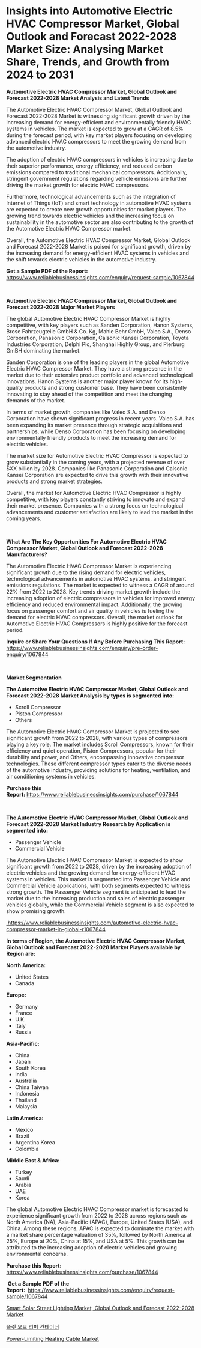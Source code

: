 <p><h1>Insights into Automotive Electric HVAC Compressor Market, Global Outlook and Forecast 2022-2028 Market Size: Analysing Market Share, Trends, and Growth from 2024 to 2031</h1></p><p><strong>Automotive Electric HVAC Compressor Market, Global Outlook and Forecast 2022-2028 Market Analysis and Latest Trends</strong></p>
<p><p>The Automotive Electric HVAC Compressor Market, Global Outlook and Forecast 2022-2028 Market is witnessing significant growth driven by the increasing demand for energy-efficient and environmentally friendly HVAC systems in vehicles. The market is expected to grow at a CAGR of 8.5% during the forecast period, with key market players focusing on developing advanced electric HVAC compressors to meet the growing demand from the automotive industry.</p><p>The adoption of electric HVAC compressors in vehicles is increasing due to their superior performance, energy efficiency, and reduced carbon emissions compared to traditional mechanical compressors. Additionally, stringent government regulations regarding vehicle emissions are further driving the market growth for electric HVAC compressors.</p><p>Furthermore, technological advancements such as the integration of Internet of Things (IoT) and smart technology in automotive HVAC systems are expected to create new growth opportunities for market players. The growing trend towards electric vehicles and the increasing focus on sustainability in the automotive sector are also contributing to the growth of the Automotive Electric HVAC Compressor market.</p><p>Overall, the Automotive Electric HVAC Compressor Market, Global Outlook and Forecast 2022-2028 Market is poised for significant growth, driven by the increasing demand for energy-efficient HVAC systems in vehicles and the shift towards electric vehicles in the automotive industry.</p></p>
<p><strong>Get a Sample PDF of the Report:&nbsp;</strong> <a href="https://www.reliablebusinessinsights.com/enquiry/request-sample/1067844">https://www.reliablebusinessinsights.com/enquiry/request-sample/1067844</a></p>
<p>&nbsp;</p>
<p><strong>Automotive Electric HVAC Compressor Market, Global Outlook and Forecast 2022-2028 Major Market Players</strong></p>
<p><p>The global Automotive Electric HVAC Compressor Market is highly competitive, with key players such as Sanden Corporation, Hanon Systems, Brose Fahrzeugteile GmbH & Co. Kg, Mahle Behr GmbH, Valeo S.A., Denso Corporation, Panasonic Corporation, Calsonic Kansei Corporation, Toyota Industries Corporation, Delphi Plc, Shanghai Highly Group, and Pierburg GmBH dominating the market. </p><p>Sanden Corporation is one of the leading players in the global Automotive Electric HVAC Compressor Market. They have a strong presence in the market due to their extensive product portfolio and advanced technological innovations. Hanon Systems is another major player known for its high-quality products and strong customer base. They have been consistently innovating to stay ahead of the competition and meet the changing demands of the market.</p><p>In terms of market growth, companies like Valeo S.A. and Denso Corporation have shown significant progress in recent years. Valeo S.A. has been expanding its market presence through strategic acquisitions and partnerships, while Denso Corporation has been focusing on developing environmentally friendly products to meet the increasing demand for electric vehicles.</p><p>The market size for Automotive Electric HVAC Compressor is expected to grow substantially in the coming years, with a projected revenue of over $XX billion by 2028. Companies like Panasonic Corporation and Calsonic Kansei Corporation are expected to drive this growth with their innovative products and strong market strategies. </p><p>Overall, the market for Automotive Electric HVAC Compressor is highly competitive, with key players constantly striving to innovate and expand their market presence. Companies with a strong focus on technological advancements and customer satisfaction are likely to lead the market in the coming years.</p></p>
<p>&nbsp;</p>
<p><strong>What Are The Key Opportunities For Automotive Electric HVAC Compressor Market, Global Outlook and Forecast 2022-2028 Manufacturers?</strong></p>
<p><p>The Automotive Electric HVAC Compressor Market is experiencing significant growth due to the rising demand for electric vehicles, technological advancements in automotive HVAC systems, and stringent emissions regulations. The market is expected to witness a CAGR of around 22% from 2022 to 2028. Key trends driving market growth include the increasing adoption of electric compressors in vehicles for improved energy efficiency and reduced environmental impact. Additionally, the growing focus on passenger comfort and air quality in vehicles is fueling the demand for electric HVAC compressors. Overall, the market outlook for Automotive Electric HVAC Compressors is highly positive for the forecast period.</p></p>
<p><strong>Inquire or Share Your Questions If Any Before Purchasing This Report:</strong> <a href="https://www.reliablebusinessinsights.com/enquiry/pre-order-enquiry/1067844">https://www.reliablebusinessinsights.com/enquiry/pre-order-enquiry/1067844</a></p>
<p>&nbsp;</p>
<p><strong>Market Segmentation</strong></p>
<p><strong>The Automotive Electric HVAC Compressor Market, Global Outlook and Forecast 2022-2028 Market Analysis by types is segmented into:</strong></p>
<p><ul><li>Scroll Compressor</li><li>Piston Compressor</li><li>Others</li></ul></p>
<p><p>The Automotive Electric HVAC Compressor Market is projected to see significant growth from 2022 to 2028, with various types of compressors playing a key role. The market includes Scroll Compressors, known for their efficiency and quiet operation, Piston Compressors, popular for their durability and power, and Others, encompassing innovative compressor technologies. These different compressor types cater to the diverse needs of the automotive industry, providing solutions for heating, ventilation, and air conditioning systems in vehicles.</p></p>
<p><strong>Purchase this Report:&nbsp;</strong><a href="https://www.reliablebusinessinsights.com/purchase/1067844">https://www.reliablebusinessinsights.com/purchase/1067844</a></p>
<p>&nbsp;</p>
<p><strong>The Automotive Electric HVAC Compressor Market, Global Outlook and Forecast 2022-2028 Market Industry Research by Application is segmented into:</strong></p>
<p><ul><li>Passenger Vehicle</li><li>Commercial Vehicle</li></ul></p>
<p><p>The Automotive Electric HVAC Compressor Market is expected to show significant growth from 2022 to 2028, driven by the increasing adoption of electric vehicles and the growing demand for energy-efficient HVAC systems in vehicles. This market is segmented into Passenger Vehicle and Commercial Vehicle applications, with both segments expected to witness strong growth. The Passenger Vehicle segment is anticipated to lead the market due to the increasing production and sales of electric passenger vehicles globally, while the Commercial Vehicle segment is also expected to show promising growth.</p></p>
<p><a href="https://www.reliablebusinessinsights.com/automotive-electric-hvac-compressor-market-in-global-r1067844">&nbsp;https://www.reliablebusinessinsights.com/automotive-electric-hvac-compressor-market-in-global-r1067844</a></p>
<p><strong>In terms of Region, the Automotive Electric HVAC Compressor Market, Global Outlook and Forecast 2022-2028 Market Players available by Region are:</strong></p>
<p>
    <p> <strong> North America: </strong>
        <ul>
            <li>United States</li>
            <li>Canada</li>
        </ul>
        </p> 
    <p> <strong> Europe: </strong>
        <ul>
            <li>Germany</li>
            <li>France</li>
            <li>U.K.</li>
            <li>Italy</li>
            <li>Russia</li>
        </ul>
        </p> 
    <p> <strong> Asia-Pacific: </strong>
        <ul>
            <li>China</li>
            <li>Japan</li>
            <li>South Korea</li>
            <li>India</li>
            <li>Australia</li>
            <li>China Taiwan</li>
            <li>Indonesia</li>
            <li>Thailand</li>
            <li>Malaysia</li>
        </ul>
        </p> 
    <p> <strong> Latin America: </strong>
        <ul>
            <li>Mexico</li>
            <li>Brazil</li>
            <li>Argentina Korea</li>
            <li>Colombia</li>
        </ul>
        </p> 
    <p> <strong> Middle East & Africa: </strong>
        <ul>
            <li>Turkey</li>
            <li>Saudi</li>
            <li>Arabia</li>
            <li>UAE</li>
            <li>Korea</li>
        </ul>
    </p>
    </p>
<p><p>The global Automotive Electric HVAC Compressor market is forecasted to experience significant growth from 2022 to 2028 across regions such as North America (NA), Asia-Pacific (APAC), Europe, United States (USA), and China. Among these regions, APAC is expected to dominate the market with a market share percentage valuation of 35%, followed by North America at 25%, Europe at 20%, China at 15%, and USA at 5%. This growth can be attributed to the increasing adoption of electric vehicles and growing environmental concerns.</p></p>
<p><strong>Purchase this Report: </strong><a href="https://www.reliablebusinessinsights.com/purchase/1067844">https://www.reliablebusinessinsights.com/purchase/1067844</a></p>
<p>&nbsp;<strong>Get a Sample PDF of the Report:&nbsp;&nbsp;</strong><a href="https://www.reliablebusinessinsights.com/enquiry/request-sample/1067844">https://www.reliablebusinessinsights.com/enquiry/request-sample/1067844</a></p>
<p><strong></strong></p>
<p><p><a href="https://github.com/FassouRP/Market-Research-Report-List-4/blob/main/smart-solar-street-lighting-market-global-outlook-and-forecast-2022-2028-market.md">Smart Solar Street Lighting Market, Global Outlook and Forecast 2022-2028 Market</a></p><p><a href="https://github.com/mpodehpw07370073/Market-Research-Report-List-2/blob/main/441595080207.md">플릿 오브 리퍼 컨테이너</a></p><p><a href="https://issuu.com/reportprime-2/docs/power-limiting-heating-cable-market-size-2030.pptx">Power-Limiting Heating Cable Market</a></p></p>